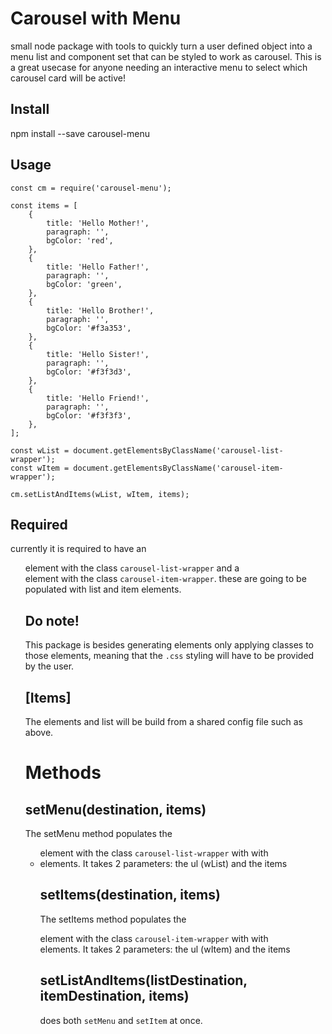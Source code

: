 # Carousel with Menu
small node package with tools to quickly turn a user defined object into a menu list and component set that can be
styled to work as carousel. This is a great usecase for anyone needing an interactive menu to select which carousel card will be active!

## Install
npm install --save carousel-menu

## Usage

```
const cm = require('carousel-menu');

const items = [
    {
        title: 'Hello Mother!',
        paragraph: '',
        bgColor: 'red',
    },
    {
        title: 'Hello Father!',
        paragraph: '',
        bgColor: 'green',
    },
    {
        title: 'Hello Brother!',
        paragraph: '',
        bgColor: '#f3a353',
    },
    {
        title: 'Hello Sister!',
        paragraph: '',
        bgColor: '#f3f3d3',
    },
    {
        title: 'Hello Friend!',
        paragraph: '',
        bgColor: '#f3f3f3',
    },
];

const wList = document.getElementsByClassName('carousel-list-wrapper');
const wItem = document.getElementsByClassName('carousel-item-wrapper');

cm.setListAndItems(wList, wItem, items);
```

## Required
currently it is required to have an <ul> element with the class `carousel-list-wrapper` and a <div> element with the class `carousel-item-wrapper`.
these are going to be populated with list and item elements.

## Do note!
This package is besides generating elements only applying classes to those elements, meaning that the `.css` styling will have to be provided by the user.

## [Items]
The elements and list will be build from a shared config file such as <items> above.

# Methods

## setMenu(destination, items)
The setMenu method populates the <ul> element with the class `carousel-list-wrapper` with with <li class="carousel-list"> elements. It takes 2 parameters: the ul (wList) and the items

## setItems(destination, items)
The setItems method populates the <div> element with the class `carousel-item-wrapper` with with <div class="carousel-item"> elements. It takes 2 parameters: the ul (wItem) and the items

## setListAndItems(listDestination, itemDestination, items)
does both `setMenu` and `setItem` at once.